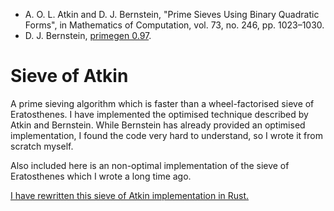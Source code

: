 * A. O. L. Atkin and D. J. Bernstein, "Prime Sieves Using Binary Quadratic Forms", in Mathematics of Computation,
  vol. 73, no. 246, pp. 1023–1030.
* D. J. Bernstein, [primegen 0.97](http://cr.yp.to/primegen.html).

# Sieve of Atkin

A prime sieving algorithm which is faster than a wheel-factorised sieve of Eratosthenes. I have implemented the
optimised technique described by Atkin and Bernstein. While Bernstein has already provided an optimised implementation,
I found the code very hard to understand, so I wrote it from scratch myself.

Also included here is an non-optimal implementation of the sieve of Eratosthenes which I wrote a long time ago.

[I have rewritten this sieve of Atkin implementation in Rust.](https://github.com/tfpf/project-euler)
